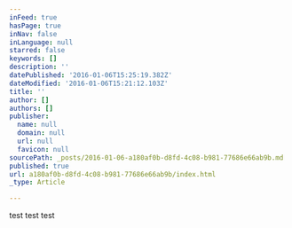 ```yaml
---
inFeed: true
hasPage: true
inNav: false
inLanguage: null
starred: false
keywords: []
description: ''
datePublished: '2016-01-06T15:25:19.382Z'
dateModified: '2016-01-06T15:21:12.103Z'
title: ''
author: []
authors: []
publisher:
  name: null
  domain: null
  url: null
  favicon: null
sourcePath: _posts/2016-01-06-a180af0b-d8fd-4c08-b981-77686e66ab9b.md
published: true
url: a180af0b-d8fd-4c08-b981-77686e66ab9b/index.html
_type: Article

---
```

test test test